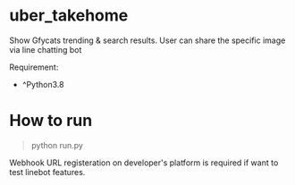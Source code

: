 # uber_takehome

Show Gfycats trending & search results. 
User can share the specific image via line chatting bot

Requirement:
- ^Python3.8

# How to run
> python run.py

Webhook URL registeration on developer's platform is required if want to test linebot features.
